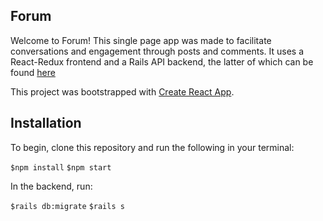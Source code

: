 ## Forum

Welcome to Forum! This single page app was made to facilitate conversations and engagement through posts and comments. It uses a React-Redux frontend and a Rails API backend, the latter of which can be found [here](https://github.com/dashalary/forum-api)

This project was bootstrapped with [Create React App](https://github.com/facebook/create-react-app).


## Installation

To begin, clone this repository and run the following in your terminal:

``$npm install``
``$npm start``


In the backend, run:

``$rails db:migrate``
``$rails s``






